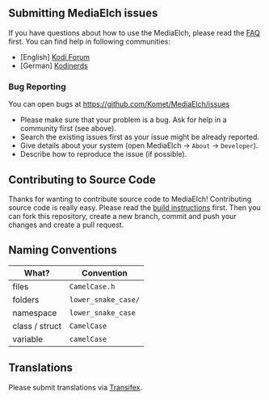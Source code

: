 ## Submitting MediaElch issues

If you have questions about how to use the MediaElch, please read the 
[FAQ](https://mediaelch.github.io/mediaelch-doc/faq.html) first.
You can find help in following communities:

 - [English] [Kodi Forum](https://forum.kodi.tv/showthread.php?tid=136333)
 - [German] [Kodinerds](https://www.kodinerds.net/index.php/Thread/14560-MediaElch-MediaManager-for-Mac-Linux-Win/)

### Bug Reporting
You can open bugs at https://github.com/Komet/MediaElch/issues

 - Please make sure that your problem is a bug. Ask for help in a community first (see above).
 - Search the existing issues first as your issue might be already reported.
 - Give details about your system (open MediaElch -> `About` -> `Developer`).
 - Describe how to reproduce the issue (if possible).

## Contributing to Source Code

Thanks for wanting to contribute source code to MediaElch! 
Contributing source code is really easy. Please read the
[build instructions][build] first.
Then you can fork this repository, create a new branch, commit and push your
changes and create a pull request.

## Naming Conventions

| What?          | Convention          |
|----------------|---------------------|
| files          | `CamelCase.h`       |
| folders        | `lower_snake_case/` |
| namespace      | `lower_snake_case`  |
| class / struct | `CamelCase`         |
| variable       | `camelCase`         |

## Translations
Please submit translations via [Transifex](https://app.transifex.com/komet/mediaelch/).

[build]: https://mediaelch.github.io/mediaelch-doc/contributing/build/index.html

